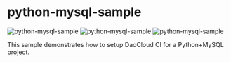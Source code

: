 # python-mysql-sample
![python-mysql-sample](https://oversea-ci.daocloud.io/api/badge/build/daocloud/pYthon) ![python-mysql-sample](https://oversea-ci.daocloud.io/api/badge/test/daocloud/python) ![python-mysql-sample](https://oversea-ci.daocloud.io/api/badge/coverage/daocloud/python?branch=master&criteria=line-rate)

This sample demonstrates how to setup DaoCloud CI for a Python+MySQL project.

